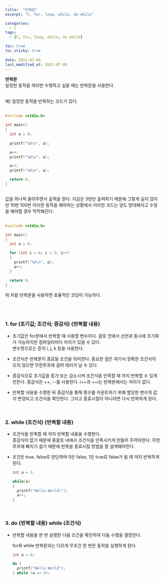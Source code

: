```yaml
---
title:  "반복문"
excerpt: "C, for, loop, while, do while"

categories:
  - C
tags:
  - [C, for, loop, while, do while]

toc: true
toc_sticky: true
 
date: 2021-07-09
last_modified_at: 2021-07-09
---  
```


**반복문**  <br/>
일정한 동작을 여러번 수행하고 싶을 때는 반복문을 사용한다.  
<br/>

예) 일정한 동작을 반복하는 코드가 있다.  
<br/>  

```c  
#include <stdio.h>

int main()
{
  int a = 0;
  
  printf("%d\n", a);

  a++;
  printf("%d\n", a);

  a++;
  printf("%d\n", a);

  return 0;
}
 
```  

값을 하나씩 올려주면서 출력을 한다. 지금은 3번만 출력하기 때문에 그렇게 길지 않지만 10번 100번 이러한 동작을 해야하는 상황에서 이러한 코드는 양도 방대해지고 수정을 해야할 경우 막막해진다.  
<br/>

```c
#include <stdio.h>

int main()
{
  int a = 0;

  for (int i = 0; i < 3; i++)
  {
    printf("%d\n", a);
    a++;
  }

  return 0;
}
```  

위 처럼 반복문을 사용하면 효율적인 코딩이 가능하다.

<br/><br/>    

### 1. for (초기값; 조건식; 증감식) {반복할 내용}
  * 초기값은 for문에서 반복할 때 사용할 변수이다.
    괄호 안에서 선언과 동시에 초기화가 가능하지만 컴파일러마다 차이가 있을 수 있다.  
    변수명으로는 흔히 i, j, k 등을 사용한다.
  
  * 조건식은 반복문이 종료될 조건을 의미한다. 중요한 점은 여기서 정확한 조건식이 오지 않으면 무한루프에 걸려 에러가 날 수 있다.  

  * 증감식으로 초기값을 증가 또는 감소시켜 조건식을 만족할 때 까지 반복할 수 있게 만든다. 증감식은 ++, --를 사용한다.  i++과 ++i는 반복문에서는 차이가 없다.

  * 반복할 내용을 수행한 뒤 증감식을 통해 횟수를 카운트하기 위해 할당한 변수의 값이 변경되고 조건식을 확인한다. 그리고 종료시점이 아니라면 다시 반복하게 된다.  

  <br/>

### 2. while (조건식) {반복할 내용}
  * 조건식을 만족할 때 까지 반복할 내용을 수행한다.  
    증감식이 없기 때문에 중괄호 내에서 조건식을 만족시키게 만들어 주어야한다. 무한루프에 빠지기 쉽기 때문에 반복을 종료시킬 방법을 잘 설계해야한다.

  * 조건은 true, false로 판단하며 0은 false, 1은 true로 false가 될 때 까지 반복하게 된다.  


    ```C
    int a = 1;

    while(a)
    {
      printf("Hello World!");
      a++;
    }
    ```  

    <br/>  

    
### 3. do {반복할 내용} while (조건식)  
  * 반복할 내용을 한 번 실행한 다음 조건을 확인하여 다음 수행을 결정한다.  
    
    for와 while 반복문과는 다르게 무조건 한 번은 동작을 실행하게 된다.  


    ``` c
    int a = 0;

    do {
      printf("Hello World");
    } while (a == 0);
    ```

  
